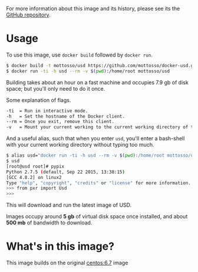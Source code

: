 For more information about this image and its history, please see its the 
[GitHub repository][1].

[1]: https://github.com/mottosso/docker-usd

# Usage

To use this image, use `docker build` followed by `docker run`.

```bash
$ docker build -t mottosso/usd https://github.com/mottosso/docker-usd.git
$ docker run -ti -h usd --rm -v $(pwd):/home/root mottosso/usd
```

Building takes about an hour on a fast machine and occupies 7.9 gb of disk space; but you'll only need to do it once.

Some explanation of flags.

```bash
-ti  = Run in interactive mode.
-h   = Set the hostname of the Docker client.
--rm = Once you exit, remove this client.
-v   = Mount your current working to the current working directory of the client.
```

And a useful alias, such that when you enter `usd`, you'll enter a bash-shell with your current working directory without typing too much.

```bash
$ alias usd="docker run -ti -h usd --rm -v $(pwd):/home/root mottosso/usd"
$ usd
[root@usd root]# pypix
Python 2.7.5 (default, Sep 22 2015, 13:38:15)
[GCC 4.8.2] on linux2
Type "help", "copyright", "credits" or "license" for more information.
>>> from pxr import Usd
>>>
```

This will download and run the latest image of USD.

Images occupy around **5 gb** of virtual disk space once installed, and about 
**500 mb** of bandwidth to download.

# What's in this image?

This image builds on the original [centos:6.7][] image

[centos:6.7]: https://github.com/CentOS/sig-cloud-instance-images/blob/d0b72df83f49da844f88aabebe3826372f675370/docker/Dockerfile
